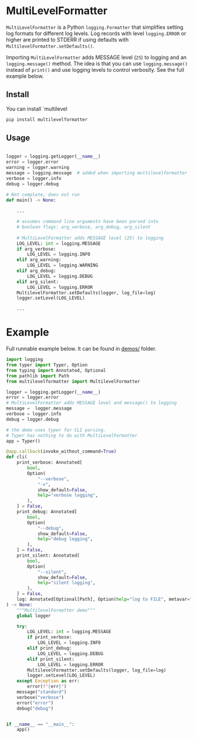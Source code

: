 # MultiLevelFormatter

`MultiLevelFormatter` is a Python `logging.Formatter` that simplifies setting log formats for different log levels. Log records with level `logging.ERROR` or higher are printed to STDERR if using defaults with `MultilevelFormatter.setDefaults()`.

Importing `MultiLevelFormatter` adds MESSAGE level (`25`) to logging and an `logging.message()` method. The idea is that you can use `logging.message()` instead of `print()` and use logging levels to control verbosity. See the full example below.  


## Install

You can install `multilevel

```sh
pip install multilevelformatter
```

## Usage

```python

logger = logging.getLogger(__name__)
error = logger.error
warning = logger.warning
message = logging.message  # added when importing multilevelformatter
verbose = logger.info
debug = logger.debug

# Not complete, does not run
def main() -> None:
    
    ...

    # assumes command line arguments have been parsed into 
    # boolean flags: arg_verbose, arg_debug, arg_silent
    
    # MultiLevelFormatter adds MESSAGE level (25) to logging
    LOG_LEVEL: int = logging.MESSAGE 
    if arg_verbose: 
        LOG_LEVEL = logging.INFO
    elif arg_warning:
        LOG_LEVEL = logging.WARNING
    elif arg_debug:
        LOG_LEVEL = logging.DEBUG
    elif arg_silent:
        LOG_LEVEL = logging.ERROR
    MultilevelFormatter.setDefaults(logger, log_file=log)
    logger.setLevel(LOG_LEVEL)

    ...

```

# Example

Full runnable example below. It can be found in [demos/](demos/) folder. 

```python
import logging
from typer import Typer, Option
from typing import Annotated, Optional
from pathlib import Path
from multilevelformatter import MultilevelFormatter

logger = logging.getLogger(__name__)
error = logger.error
# MultiLevelFormatter adds MESSAGE level and message() to logging
message =  logger.message
verbose = logger.info
debug = logger.debug

# the demo uses typer for CLI parsing. 
# Typer has nothing to do with MultiLevelFormatter
app = Typer()

@app.callback(invoke_without_command=True)
def cli(
    print_verbose: Annotated[
        bool,
        Option(
            "--verbose",
            "-v",
            show_default=False,
            help="verbose logging",
        ),
    ] = False,
    print_debug: Annotated[
        bool,
        Option(
            "--debug",
            show_default=False,
            help="debug logging",
        ),
    ] = False,
    print_silent: Annotated[
        bool,
        Option(
            "--silent",
            show_default=False,
            help="silent logging",
        ),
    ] = False,
    log: Annotated[Optional[Path], Option(help="log to FILE", metavar="FILE")] = None,
) -> None:
    """MultilevelFormatter demo"""
    global logger

    try:
        LOG_LEVEL: int = logging.MESSAGE
        if print_verbose:
            LOG_LEVEL = logging.INFO
        elif print_debug:
            LOG_LEVEL = logging.DEBUG
        elif print_silent:
            LOG_LEVEL = logging.ERROR
        MultilevelFormatter.setDefaults(logger, log_file=log)
        logger.setLevel(LOG_LEVEL)
    except Exception as err:
        error(f"{err}")
    message("standard")
    verbose("verbose")
    error("error")
    debug("debug")


if __name__ == "__main__":
    app()

```
